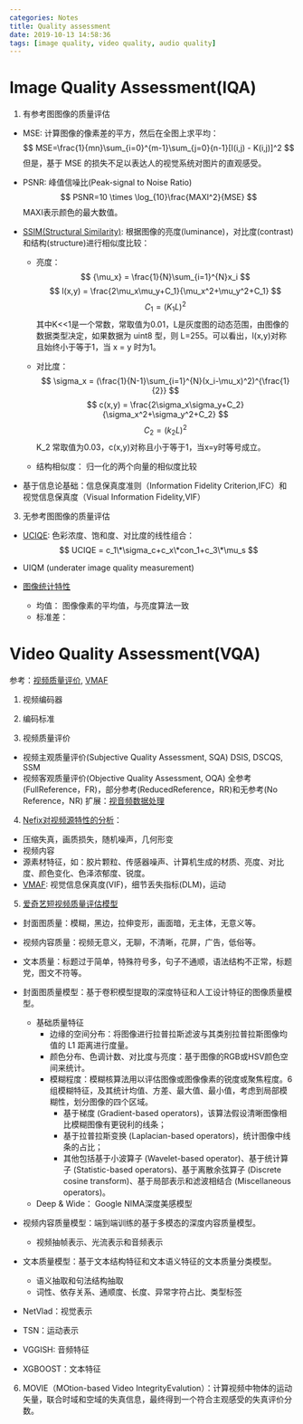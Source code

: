 ```yaml
---
categories: Notes
title: Quality assessment
date: 2019-10-13 14:58:36
tags: [image quality, video quality, audio quality]
---
```


<script type="text/javascript" src="http://cdn.mathjax.org/mathjax/latest/MathJax.js?config=default"></script>

# Image Quality Assessment(IQA)
1. 有参考图图像的质量评估
- MSE: 计算图像的像素差的平方，然后在全图上求平均：
$$ MSE=\frac{1}{mn}\sum_{i=0}^{m-1}\sum_{j=0}{n-1}[I(i,j) - K(i,j)]^2 $$
但是，基于 MSE 的损失不足以表达人的视觉系统对图片的直观感受。

- PSNR: 峰值信噪比(Peak-signal to Noise Ratio)
$$ PSNR=10 \times \log_{10}\frac{MAXI^2}{MSE} $$
MAXI表示颜色的最大数值。

- [SSIM(Structural Similarity)](https://zhuanlan.zhihu.com/p/67199699): 根据图像的亮度(luminance)，对比度(contrast)和结构(structure)进行相似度比较：
	- 亮度：
	$$ {\mu_x} = \frac{1}{N}\sum_{i=1}^{N}x_i $$
	$$ l(x,y) = \frac{2\mu_x\mu_y+C_1}{\mu_x^2+\mu_y^2+C_1} $$
	$$ C_1 = (K_1L)^2 $$
	其中K<<1是一个常数，常取值为0.01，L是灰度图的动态范围，由图像的数据类型决定，如果数据为 uint8 型，则 L=255。可以看出，l(x,y)对称且始终小于等于1，当 x = y 时为1。

	- 对比度：
	$$ \sigma_x = (\frac{1}{N-1}\sum_{i=1}^{N}(x_i-\mu_x)^2)^{\frac{1}{2}} $$
	$$ c(x,y) = \frac{2\sigma_x\sigma_y+C_2}{\sigma_x^2+\sigma_y^2+C_2} $$
	$$ C_2 = (k_2L)^2 $$
	K_2 常取值为0.03，c(x,y)对称且小于等于1，当x=y时等号成立。

	- 结构相似度： 归一化的两个向量的相似度比较 

- 基于信息论基础：信息保真度准则（Information Fidelity Criterion,IFC）和视觉信息保真度（Visual Information Fidelity,VIF）

3. 无参考图图像的质量评估
- [UCIQE](https://zhuanlan.zhihu.com/p/40746930): 色彩浓度、饱和度、对比度的线性组合：
$$ UCIQE = c_1\*\sigma_c+c_x\*con_1+c_3\*\mu_s $$

- UIQM (underater image quality measurement)

- [图像统计特性](https://baike.baidu.com/item/IQA/19453034)
	- 均值： 图像像素的平均值，与亮度算法一致
	- 标准差：


# Video Quality Assessment(VQA)
参考：[视频质量评价](https://blog.csdn.net/leixiaohua1020/article/details/16359465), [VMAF](https://github.com/Netflix/vmaf)
1. 视频编码器

2. 编码标准

3. 视频质量评价
- 视频主观质量评价(Subjective Quality Assessment, SQA)
	DSIS, DSCQS, SSM
- 视频客观质量评价(Objective Quality Assessment, OQA)
	全参考(FullReference，FR)，部分参考(ReducedReference，RR)和无参考(No Reference，NR)
扩展：[视音频数据处理](https://blog.csdn.net/leixiaohua1020/article/details/50534150#comments)

4. [Nefix对视频源特性的分析](https://www.jianshu.com/p/b97e4d15a400)：
- 压缩失真，画质损失，随机噪声，几何形变
- 视频内容
- 源素材特征，如：胶片颗粒、传感器噪声、计算机生成的材质、亮度、对比度、颜色变化、色泽浓郁度、锐度。
- [VMAF](https://www.infoq.cn/article/a-quality-assessment-tool-for-video-streaming-media): 视觉信息保真度(VIF)，细节丢失指标(DLM)，运动

5. [爱奇艺短视频质量评估模型](https://www.infoq.cn/article/GfEC9QRjRgofdA7sR_H2)
- 封面图质量：模糊，黑边，拉伸变形，画面暗，无主体，无意义等。
- 视频内容质量：视频无意义，无聊，不清晰，花屏，广告，低俗等。
- 文本质量：标题过于简单，特殊符号多，句子不通顺，语法结构不正常，标题党，图文不符等。

- 封面图质量模型：基于卷积模型提取的深度特征和人工设计特征的图像质量模型。
	- 基础质量特征
		- 边缘的空间分布：将图像进行拉普拉斯滤波与其类别拉普拉斯图像均值的 L1 距离进行度量。
		- 颜色分布、色调计数、对比度与亮度：基于图像的RGB或HSV颜色空间来统计。
		- 模糊程度：模糊核算法用以评估图像或图像像素的锐度或聚焦程度。6组模糊特征，及其统计均值、方差、最大值、最小值，考虑到局部模糊性，划分图像的四个区域。
			- 基于梯度 (Gradient-based operators)，该算法假设清晰图像相比模糊图像有更锐利的线条；
			- 基于拉普拉斯变换 (Laplacian-based operators)，统计图像中线条的占比；
			- 其他包括基于小波算子 (Wavelet-based operator)、基于统计算子 (Statistic-based operators)、基于离散余弦算子 (Discrete cosine transform)、基于局部表示和滤波相结合 (Miscellaneous operators)。
	- Deep & Wide： Google NIMA深度美感模型
- 视频内容质量模型：端到端训练的基于多模态的深度内容质量模型。
	- 视频抽帧表示、光流表示和音频表示
- 文本质量模型：基于文本结构特征和文本语义特征的文本质量分类模型。
	- 语义抽取和句法结构抽取
	- 词性、依存关系、通顺度、长度、异常字符占比、类型标签

- NetVlad：视觉表示
- TSN：运动表示
- VGGISH: 音频特征
- XGBOOST：文本特征

6. MOVIE（MOtion-based Video IntegrityEvalution）：计算视频中物体的运动矢量，联合时域和空域的失真信息，最终得到一个符合主观感受的失真评价分数。